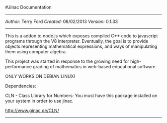 #Jinac Documentation
***
*Author:* Terry Ford
*Created:* 08/02/2013
*Version:* 0.1.33
***
This is a addon to node.js which exposes compiled C++ code to javascript programs through the V8 interpreter.
Eventually, the goal is to provide objects representing mathematical expressions, and ways of manipulating them using computer algebra.

This project was started in response to the growing need for high-performance grading of mathematics in web-based educational software.

ONLY WORKS ON DEBIAN LINUX!

Dependencies:

CLN - Class Library for Numbers: You must have this package installed on your system in order to use jinac.

http://www.ginac.de/CLN/
***
